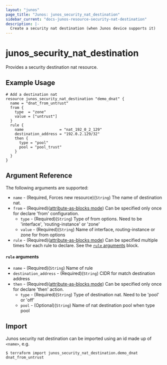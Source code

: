 ```yaml
---
layout: "junos"
page_title: "Junos: junos_security_nat_destination"
sidebar_current: "docs-junos-resource-security-nat-destination"
description: |-
  Create a security nat destination (when Junos device supports it)
---
```


# junos_security_nat_destination

Provides a security destination nat resource.

## Example Usage

```hcl
# Add a destination nat
resource junos_security_nat_destination "demo_dnat" {
  name = "dnat_from_untrust"
  from {
    type  = "zone"
    value = ["untrust"]
  }
  rule {
    name                = "nat_192_0_2_129"
    destination_address = "192.0.2.129/32"
    then {
      type = "pool"
      pool = "pool_trust"
    }
  }
}
```

## Argument Reference

The following arguments are supported:

* `name` - (Required, Forces new resource)(`String`) The name of destination nat.
* `from` - (Required)([attribute-as-blocks mode](https://www.terraform.io/docs/configuration/attr-as-blocks.html)) Can be specified only once for declare 'from' configuration.
  * `type` - (Required)(`String`) Type of from options. Need to be 'interface', 'routing-instance' or 'zone'
  * `value`  - (Required)(`String`) Name of interface, routing-instance or zone for from options
* `rule` - (Required)([attribute-as-blocks mode](https://www.terraform.io/docs/configuration/attr-as-blocks.html)) Can be specified multiple times for each rule to declare. See the [`rule` arguments](#rule-arguments) block.

#### `rule` arguments
* `name` - (Required)(`String`) Name of rule
* `destination_address` - (Required)(`String`) CIDR for match destination address
* `then` - (Required)([attribute-as-blocks mode](https://www.terraform.io/docs/configuration/attr-as-blocks.html)) Can be specified only once for declare 'then' action.
  * `type` - (Required)(`String`) Type of destination nat. Need to be 'pool' or 'off'
  * `pool` - (Optional)(`String`) Name of nat destination pool when type pool

## Import

Junos security nat destination can be imported using an id made up of `<name>`, e.g.

```
$ terraform import junos_security_nat_destination.demo_dnat dnat_from_untrust
```
